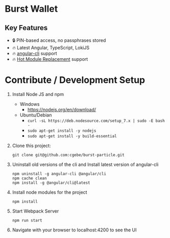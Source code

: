 # Burst Wallet

## Key Features
- 🔒 PIN-based access, no passphrases stored
- 🔥 Latest Angular, TypeScript, LokiJS
- 🔥 [angular-cli](https://cli.angular.io/) support
- 🔥 [Hot Module Replacement](https://webpack.js.org/concepts/hot-module-replacement/) support

# Contribute / Development Setup

1. Install Node JS and npm
    * Windows
        * https://nodejs.org/en/download/
    * Ubuntu/Debian
        * `curl -sL https://deb.nodesource.com/setup_7.x | sudo -E bash -`
        * `sudo apt-get install -y nodejs`
        * `sudo apt-get install -y build-essential`

2. Clone this project:
    ```
    git clone git@github.com:cgebe/burst-particle.git
    ```

3. Uninstall old versions of the cli and Install latest version of angular-cli
    ```
    npm uninstall -g angular-cli @angular/cli
    npm cache clean
    npm install -g @angular/cli@latest
    ```

3. Install node modules for the project
    ```
    npm install
    ```

4. Start Webpack Server

    ```
    npm run start
    ```

5. Navigate with your browser to localhost:4200 to see the UI
